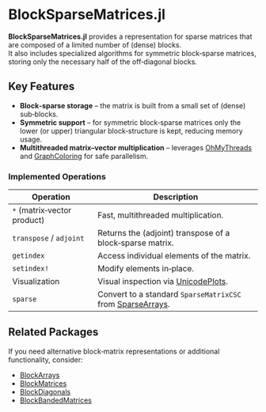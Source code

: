 # BlockSparseMatrices.jl  

**BlockSparseMatrices.jl** provides a representation for sparse matrices that are composed of a limited number of (dense) blocks.  
It also includes specialized algorithms for symmetric block‑sparse matrices, storing only the necessary half of the off‑diagonal blocks.  

## Key Features  

- **Block‑sparse storage** – the matrix is built from a small set of (dense) sub‑blocks.  
- **Symmetric support** – for symmetric block‑sparse matrices only the lower (or upper) triangular block‑structure is kept, reducing memory usage.  
- **Multithreaded matrix–vector multiplication** – leverages  [OhMyThreads](https://github.com/JuliaFolds2/OhMyThreads.jl) and [GraphColoring](https://github.com/djukic14/GraphColoring.jl) for safe parallelism.  

### Implemented Operations  

| Operation | Description |
|-----------|-------------|
| `*` (matrix‑vector product) | Fast, multithreaded multiplication. |
| `transpose` / `adjoint` | Returns the (adjoint) transpose of a block‑sparse matrix. |
| `getindex` | Access individual elements of the matrix. |
| `setindex!` | Modify elements in‑place. |
| Visualization | Visual inspection via [UnicodePlots](https://github.com/JuliaPlots/UnicodePlots.jl). |
| `sparse` | Convert to a standard `SparseMatrixCSC` from [SparseArrays](https://github.com/JuliaSparse/SparseArrays.jl). |

## Related Packages  

If you need alternative block‑matrix representations or additional functionality, consider:

- [BlockArrays](https://github.com/JuliaArrays/BlockArrays.jl)
- [BlockMatrices](https://github.com/gajomi/BlockMatrices.jl)
- [BlockDiagonals](https://github.com/JuliaArrays/BlockDiagonals.jl)
- [BlockBandedMatrices](https://github.com/JuliaLinearAlgebra/BlockBandedMatrices.jl)
